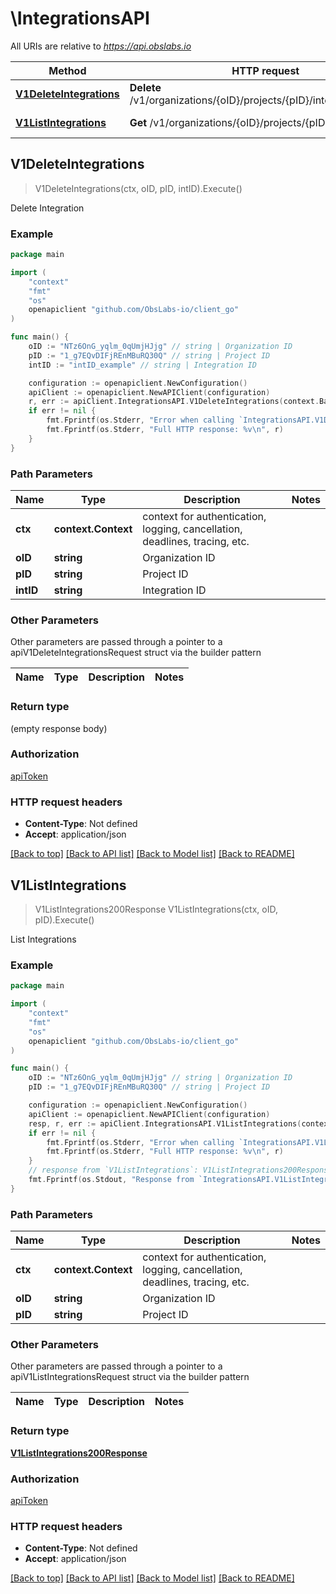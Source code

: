 # \IntegrationsAPI

All URIs are relative to *https://api.obslabs.io*

Method | HTTP request | Description
------------- | ------------- | -------------
[**V1DeleteIntegrations**](IntegrationsAPI.md#V1DeleteIntegrations) | **Delete** /v1/organizations/{oID}/projects/{pID}/integrations/{intID} | Delete Integration
[**V1ListIntegrations**](IntegrationsAPI.md#V1ListIntegrations) | **Get** /v1/organizations/{oID}/projects/{pID}/integrations | List Integrations



## V1DeleteIntegrations

> V1DeleteIntegrations(ctx, oID, pID, intID).Execute()

Delete Integration

### Example

```go
package main

import (
	"context"
	"fmt"
	"os"
	openapiclient "github.com/ObsLabs-io/client_go"
)

func main() {
	oID := "NTz6OnG_yqlm_0qUmjHJjg" // string | Organization ID
	pID := "1_g7EQvDIFjREnMBuRQ30Q" // string | Project ID
	intID := "intID_example" // string | Integration ID

	configuration := openapiclient.NewConfiguration()
	apiClient := openapiclient.NewAPIClient(configuration)
	r, err := apiClient.IntegrationsAPI.V1DeleteIntegrations(context.Background(), oID, pID, intID).Execute()
	if err != nil {
		fmt.Fprintf(os.Stderr, "Error when calling `IntegrationsAPI.V1DeleteIntegrations``: %v\n", err)
		fmt.Fprintf(os.Stderr, "Full HTTP response: %v\n", r)
	}
}
```

### Path Parameters


Name | Type | Description  | Notes
------------- | ------------- | ------------- | -------------
**ctx** | **context.Context** | context for authentication, logging, cancellation, deadlines, tracing, etc.
**oID** | **string** | Organization ID | 
**pID** | **string** | Project ID | 
**intID** | **string** | Integration ID | 

### Other Parameters

Other parameters are passed through a pointer to a apiV1DeleteIntegrationsRequest struct via the builder pattern


Name | Type | Description  | Notes
------------- | ------------- | ------------- | -------------




### Return type

 (empty response body)

### Authorization

[apiToken](../README.md#apiToken)

### HTTP request headers

- **Content-Type**: Not defined
- **Accept**: application/json

[[Back to top]](#) [[Back to API list]](../README.md#documentation-for-api-endpoints)
[[Back to Model list]](../README.md#documentation-for-models)
[[Back to README]](../README.md)


## V1ListIntegrations

> V1ListIntegrations200Response V1ListIntegrations(ctx, oID, pID).Execute()

List Integrations

### Example

```go
package main

import (
	"context"
	"fmt"
	"os"
	openapiclient "github.com/ObsLabs-io/client_go"
)

func main() {
	oID := "NTz6OnG_yqlm_0qUmjHJjg" // string | Organization ID
	pID := "1_g7EQvDIFjREnMBuRQ30Q" // string | Project ID

	configuration := openapiclient.NewConfiguration()
	apiClient := openapiclient.NewAPIClient(configuration)
	resp, r, err := apiClient.IntegrationsAPI.V1ListIntegrations(context.Background(), oID, pID).Execute()
	if err != nil {
		fmt.Fprintf(os.Stderr, "Error when calling `IntegrationsAPI.V1ListIntegrations``: %v\n", err)
		fmt.Fprintf(os.Stderr, "Full HTTP response: %v\n", r)
	}
	// response from `V1ListIntegrations`: V1ListIntegrations200Response
	fmt.Fprintf(os.Stdout, "Response from `IntegrationsAPI.V1ListIntegrations`: %v\n", resp)
}
```

### Path Parameters


Name | Type | Description  | Notes
------------- | ------------- | ------------- | -------------
**ctx** | **context.Context** | context for authentication, logging, cancellation, deadlines, tracing, etc.
**oID** | **string** | Organization ID | 
**pID** | **string** | Project ID | 

### Other Parameters

Other parameters are passed through a pointer to a apiV1ListIntegrationsRequest struct via the builder pattern


Name | Type | Description  | Notes
------------- | ------------- | ------------- | -------------



### Return type

[**V1ListIntegrations200Response**](V1ListIntegrations200Response.md)

### Authorization

[apiToken](../README.md#apiToken)

### HTTP request headers

- **Content-Type**: Not defined
- **Accept**: application/json

[[Back to top]](#) [[Back to API list]](../README.md#documentation-for-api-endpoints)
[[Back to Model list]](../README.md#documentation-for-models)
[[Back to README]](../README.md)

